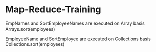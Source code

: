 # Map-Reduce-Training

EmpNames and SortEmployeeNames are executed on Array basis
Arrays.sort(employees)

EmployeeName and SortEmployee are executed on Collections basis
Collections.sort(employees)

